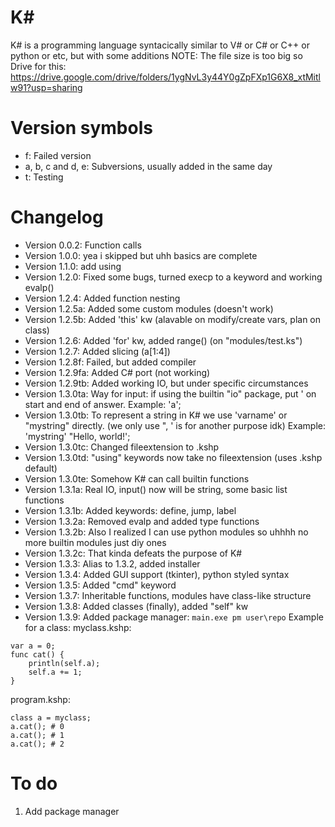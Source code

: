# K#
K# is a programming language syntacically similar to V# or C# or C++ or python or etc, but with some additions
NOTE: The file size is too big so Drive for this: https://drive.google.com/drive/folders/1ygNvL3y44Y0gZpFXp1G6X8_xtMitlw91?usp=sharing
# Version symbols
- f: Failed version
- a, b, c and d, e: Subversions, usually added in the same day
- t: Testing
# Changelog
- Version 0.0.2: Function calls
- Version 1.0.0: yea i skipped but uhh basics are complete
- Version 1.1.0: add using
- Version 1.2.0: Fixed some bugs, turned execp to a keyword and working evalp()
- Version 1.2.4: Added function nesting
- Version 1.2.5a: Added some custom modules (doesn't work)
- Version 1.2.5b: Added 'this' kw (alavable on modify/create vars, plan on class)
- Version 1.2.6: Added 'for' kw, added range() (on "modules/test.ks")
- Version 1.2.7: Added slicing (a[1:4])
- Version 1.2.8f: Failed, but added compiler
- Version 1.2.9fa: Added C# port (not working)
- Version 1.2.9tb: Added working IO, but under specific 
circumstances
- Version 1.3.0ta: Way for input:
if using the builtin "io" package, put ' on start and end of answer.
Example: 'a';
- Version 1.3.0tb: To represent a string in K# we use 'varname' or "mystring" directly. (we only use ", ' is for another purpose idk)
Example: 
'mystring'
"Hello, world!';
- Version 1.3.0tc: Changed fileextension to .kshp
- Version 1.3.0td: "using" keywords now take no fileextension (uses .kshp default)
- Version 1.3.0te: Somehow K# can call builtin functions
- Version 1.3.1a: Real IO, input() now will be string, some basic list functions
- Version 1.3.1b: Added keywords: define, jump, label
- Version 1.3.2a: Removed evalp and added type functions
- Version 1.3.2b: Also I realized I can use python modules so uhhhh no more builtin modules just diy ones
- Version 1.3.2c: That kinda defeats the purpose of K#
- Version 1.3.3: Alias to 1.3.2, added installer
- Version 1.3.4: Added GUI support (tkinter), python styled syntax
- Version 1.3.5: Added "cmd" keyword
- Version 1.3.7: Inheritable functions, modules have class-like structure
- Version 1.3.8: Added classes (finally), added "self" kw
- Version 1.3.9: Added package manager: ```main.exe pm user\repo```
Example for a class:
myclass.kshp:
```
var a = 0;
func cat() {
    println(self.a);
    self.a += 1;
}
```
program.kshp:
```
class a = myclass;
a.cat(); # 0
a.cat(); # 1
a.cat(); # 2
```
# To do
1. Add package manager